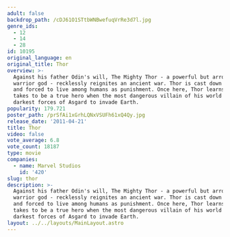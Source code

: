 ```yaml
---
adult: false
backdrop_path: /cDJ61O1STtbWNBwefuqVrRe3d7l.jpg
genre_ids:
  - 12
  - 14
  - 28
id: 10195
original_language: en
original_title: Thor
overview: >-
  Against his father Odin's will, The Mighty Thor - a powerful but arrogant
  warrior god - recklessly reignites an ancient war. Thor is cast down to Earth
  and forced to live among humans as punishment. Once here, Thor learns what it
  takes to be a true hero when the most dangerous villain of his world sends the
  darkest forces of Asgard to invade Earth.
popularity: 179.721
poster_path: /prSfAi1xGrhLQNxVSUFh61xQ4Qy.jpg
release_date: '2011-04-21'
title: Thor
video: false
vote_average: 6.8
vote_count: 18187
type: movie
companies:
  - name: Marvel Studios
    id: '420'
slug: thor
description: >-
  Against his father Odin's will, The Mighty Thor - a powerful but arrogant
  warrior god - recklessly reignites an ancient war. Thor is cast down to Earth
  and forced to live among humans as punishment. Once here, Thor learns what it
  takes to be a true hero when the most dangerous villain of his world sends the
  darkest forces of Asgard to invade Earth.
layout: ../../layouts/MainLayout.astro
---
```


